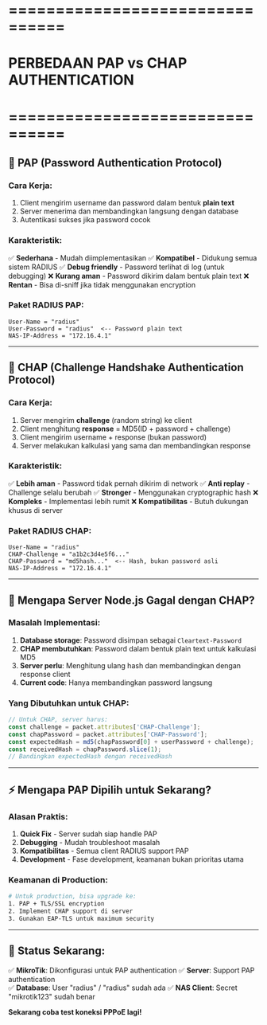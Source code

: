# ================================
# PERBEDAAN PAP vs CHAP AUTHENTICATION
# ================================

## 📖 PAP (Password Authentication Protocol)

### Cara Kerja:
1. Client mengirim username dan password dalam bentuk **plain text**
2. Server menerima dan membandingkan langsung dengan database
3. Autentikasi sukses jika password cocok

### Karakteristik:
✅ **Sederhana** - Mudah diimplementasikan
✅ **Kompatibel** - Didukung semua sistem RADIUS
✅ **Debug friendly** - Password terlihat di log (untuk debugging)
❌ **Kurang aman** - Password dikirim dalam bentuk plain text
❌ **Rentan** - Bisa di-sniff jika tidak menggunakan encryption

### Paket RADIUS PAP:
```
User-Name = "radius"
User-Password = "radius"  <-- Password plain text
NAS-IP-Address = "172.16.4.1"
```

---

## 🔐 CHAP (Challenge Handshake Authentication Protocol)

### Cara Kerja:
1. Server mengirim **challenge** (random string) ke client
2. Client menghitung **response** = MD5(ID + password + challenge)
3. Client mengirim username + response (bukan password)
4. Server melakukan kalkulasi yang sama dan membandingkan response

### Karakteristik:
✅ **Lebih aman** - Password tidak pernah dikirim di network
✅ **Anti replay** - Challenge selalu berubah
✅ **Stronger** - Menggunakan cryptographic hash
❌ **Kompleks** - Implementasi lebih rumit
❌ **Kompatibilitas** - Butuh dukungan khusus di server

### Paket RADIUS CHAP:
```
User-Name = "radius"
CHAP-Challenge = "a1b2c3d4e5f6..."
CHAP-Password = "md5hash..."  <-- Hash, bukan password asli
NAS-IP-Address = "172.16.4.1"
```

---

## 🤔 Mengapa Server Node.js Gagal dengan CHAP?

### Masalah Implementasi:
1. **Database storage**: Password disimpan sebagai `Cleartext-Password`
2. **CHAP membutuhkan**: Password dalam bentuk plain text untuk kalkulasi MD5
3. **Server perlu**: Menghitung ulang hash dan membandingkan dengan response client
4. **Current code**: Hanya membandingkan password langsung

### Yang Dibutuhkan untuk CHAP:
```javascript
// Untuk CHAP, server harus:
const challenge = packet.attributes['CHAP-Challenge'];
const chapPassword = packet.attributes['CHAP-Password'];
const expectedHash = md5(chapPassword[0] + userPassword + challenge);
const receivedHash = chapPassword.slice(1);
// Bandingkan expectedHash dengan receivedHash
```

---

## ⚡ Mengapa PAP Dipilih untuk Sekarang?

### Alasan Praktis:
1. **Quick Fix** - Server sudah siap handle PAP
2. **Debugging** - Mudah troubleshoot masalah
3. **Kompatibilitas** - Semua client RADIUS support PAP
4. **Development** - Fase development, keamanan bukan prioritas utama

### Keamanan di Production:
```bash
# Untuk production, bisa upgrade ke:
1. PAP + TLS/SSL encryption
2. Implement CHAP support di server
3. Gunakan EAP-TLS untuk maximum security
```

---

## 🔧 Status Sekarang:

✅ **MikroTik**: Dikonfigurasi untuk PAP authentication
✅ **Server**: Support PAP authentication  
✅ **Database**: User "radius" / "radius" sudah ada
✅ **NAS Client**: Secret "mikrotik123" sudah benar

**Sekarang coba test koneksi PPPoE lagi!**
